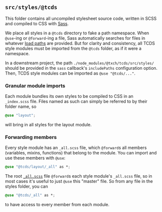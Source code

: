 ## `src/styles/@tcds`

This folder contains all uncompiled stylesheet source code, written in SCSS and compiled to CSS with [Sass](https://www.npmjs.com/package/sass).

We place all styles in a `@tcds` directory to fake a path namespace. When `@use`-ing or `@forward`-ing a file, Sass automatically searches for files in whatever [load paths](https://sass-lang.com/documentation/at-rules/use#load-paths) are provided. But for clarity and consistency, all TCDS style modules must be imported from the `@tcds` folder, as if it were a namespace.

In a downstream project, the path `./node_modules/@txch/tcds/src/styles/` should be provided in the `sass` callback's `includePaths` configuration option. Then, TCDS style modules can be imported as `@use "@tcds/..."`.

### Granular module imports

Each module bundles its own styles to be compiled to CSS in an `_index.scss` file. Files named as such can simply be referred to by their folder name, so

```css
@use "layout";
```

will bring in all styles for the layout module.

### Forwarding members

Every style module has an `_all.scss` file, which `@forward`s all members (variables, mixins, functions) that belong to the module. You can import and use these members with `@use`:

```css
@use "@tcds/layout/_all" as *;
```

The root [`_all.scss`](https://github.com/jacecotton/tcds/blob/main/src/styles/%40tcds/_all.scss) file `@forward`s each style module's `_all.scss` file, so in most cases it's useful to just `@use` this "master" file. So from any file in the styles folder, you can

```css
@use "@tcds/_all" as *;
```

to have access to every member from each module.
